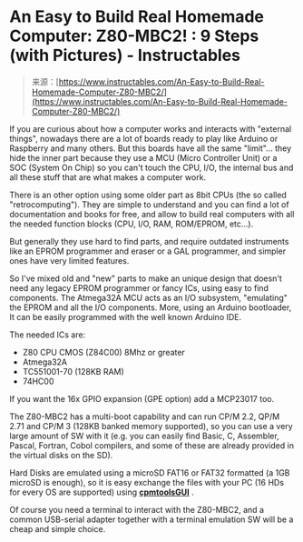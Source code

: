 <!--yml
category: 未分类
date: 2024-05-27 14:38:36
-->

# An Easy to Build Real Homemade Computer: Z80-MBC2! : 9 Steps (with Pictures) - Instructables

> 来源：[https://www.instructables.com/An-Easy-to-Build-Real-Homemade-Computer-Z80-MBC2/](https://www.instructables.com/An-Easy-to-Build-Real-Homemade-Computer-Z80-MBC2/)

If you are curious about how a computer works and interacts with "external things", nowadays there are a lot of boards ready to play like Arduino or Raspberry and many others. But this boards have all the same "limit"... they hide the inner part because they use a MCU (Micro Controller Unit) or a SOC (System On Chip) so you can't touch the CPU, I/O, the internal bus and all these stuff that are what makes a computer work.

There is an other option using some older part as 8bit CPUs (the so called "retrocomputing"). They are simple to understand and you can find a lot of documentation and books for free, and allow to build real computers with all the needed function blocks (CPU, I/O, RAM, ROM/EPROM, etc...).

But generally they use hard to find parts, and require outdated instruments like an EPROM programmer and eraser or a GAL programmer, and simpler ones have very limited features.

So I've mixed old and "new" parts to make an unique design that doesn't need any legacy EPROM programmer or fancy ICs, using easy to find components. The Atmega32A MCU acts as an I/O subsystem, "emulating" the EPROM and all the I/O components. More, using an Arduino bootloader, It can be easily programmed with the well known Arduino IDE.

The needed ICs are:

*   Z80 CPU CMOS (Z84C00) 8Mhz or greater
*   Atmega32A
*   TC551001-70 (128KB RAM)
*   74HC00

If you want the 16x GPIO expansion (GPE option) add a MCP23017 too.

The Z80-MBC2 has a multi-boot capability and can run CP/M 2.2, QP/M 2.71 and CP/M 3 (128KB banked memory supported), so you can use a very large amount of SW with it (e.g. you can easily find Basic, C, Assembler, Pascal, Fortran, Cobol compilers, and some of these are already provided in the virtual disks on the SD).

Hard Disks are emulated using a microSD FAT16 or FAT32 formatted (a 1GB microSD is enough), so it is easy exchange the files with your PC (16 HDs for every OS are supported) using **[cpmtoolsGUI](http://star.gmobb.jp/koji/cgi/wiki.cgi?action=ATTACH&page=CpmtoolsGUI&file=CPMTG%5FENG%5F20180903%2Ezip)** .

Of course you need a terminal to interact with the Z80-MBC2, and a common USB-serial adapter together with a terminal emulation SW will be a cheap and simple choice.